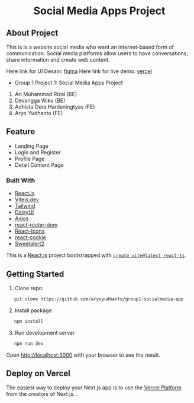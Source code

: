 <h1 align="center">Social Media Apps Project</h1>

## About Project

This is is a website social media who want an internet-based form of communication. Social media platforms allow users to have conversations, share information and create web content.

Here link for UI Desain: [figma](https://www.figma.com/file/hBmWNkNqQxSV7GnCNZDgek/Social-Media-App?node-id=0%3A1&t=9ZpLZXIpDHB03Ifa-1)
Here link for live demo: [vercel](https://socialmedia-app-umber.vercel.app/)

* Group 1 Project 1: Social Media Apps Project

1. Ari Muhammad Rizal (BE) 
2. Devangga Wiku (BE) 
3. Adhista Dera Hardaningtyas (FE) 
4. Aryo Yudhanto (FE) 

## Feature

* Landing Page
* Login and Register
* Profile Page
* Detail Content Page

### Built With

* [ReactJs](https://reactjs.org/)
* [Vitejs.dev](https://vitejs.dev/)
* [Tailwind](https://tailwindcss.com/)
* [DaisyUI](https://daisyui.com/)
* [Axios](https://axios-http.com/)
* [react-router-dom](https://reactrouter.com/)
* [React-Icons](https://react-icons.github.io/)
* [react-cookie](https://www.npmjs.com/package/react-cookie)
* [Sweetalert2](https://sweetalert2.github.io/)

This is a [React.js](https://reactjs.org/) project bootstrapped with [`create vite@latest react-ts`](https://vitejs.dev/).

## Getting Started

1. Clone repo:
```sh
   git clone https://github.com/aryoyudhanto/group1-socialmedia-app
   ```
2. Install package
```sh
   npm install
   ```
3. Run development server
```sh
   npm run dev
   ```

Open [http://localhost:3000](http://localhost:3000) with your browser to see the result.

## Deploy on Vercel

The easiest way to deploy your Next.js app is to use the [Vercel Platform](https://vercel.com/new?utm_medium=default-template&filter=next.js&utm_source=create-next-app&utm_campaign=create-next-app-readme) from the creators of Next.js.
.
